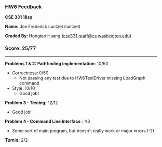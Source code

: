 ### HW6 Feedback

**CSE 331 18sp**

**Name:** Jon Frederick Luntzel (luntzel)

**Graded By:** Hongtao Huang (cse331-staff@cs.washington.edu)

### Score: 25/77
---
**Problems 1 & 2: Pathfinding Implementation:** 10/60

- Correctness: 0/50
  - Not passing any test due to HW6TestDriver missing LoadGraph command
- Style: 10/10
  - Good job!

**Problem 3 - Testing:** 12/12

  - Good job!

**Problem 4 - Command Line Interface :** 1/3

- Some sort of main program, but doesn't really work or major errors (-2)

**Turnin:** 2/2

